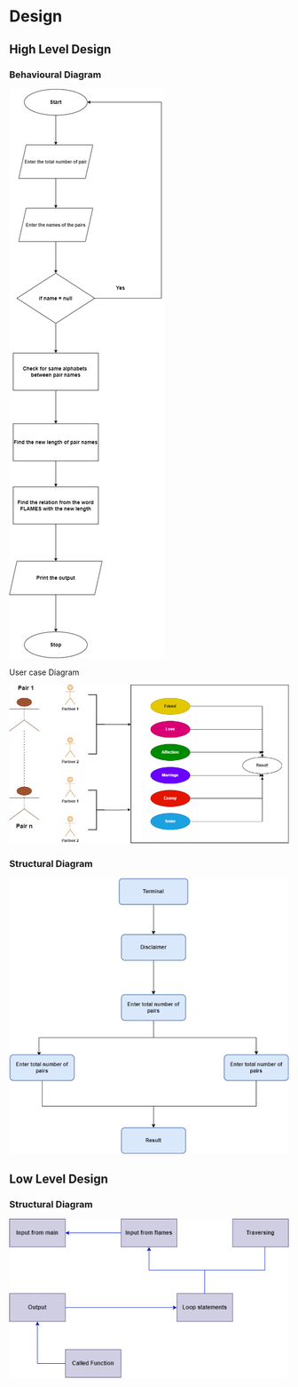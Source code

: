# Design
## High Level Design
### Behavioural Diagram

![enter image description here](https://github.com/ReganJon/M1_Game_FLAMES/blob/main/2_Design/HLD1.jpg)

User case Diagram

![enter image description here](https://github.com/ReganJon/M1_Game_FLAMES/blob/main/2_Design/HLD3.png)

### Structural Diagram

![enter image description here](https://github.com/ReganJon/M1_Game_FLAMES/blob/main/2_Design/HLD2.png)

## Low Level Design
### Structural Diagram

![enter image description here](https://github.com/ReganJon/M1_Game_FLAMES/blob/main/2_Design/LLD1.png)
